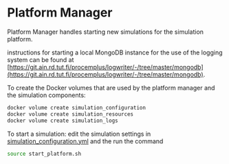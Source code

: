 # Platform Manager

Platform Manager handles starting new simulations for the simulation platform.

instructions for starting a local MongoDB instance for the use of the logging system can be found at [https://git.ain.rd.tut.fi/procemplus/logwriter/-/tree/master/mongodb](https://git.ain.rd.tut.fi/procemplus/logwriter/-/tree/master/mongodb).

To create the Docker volumes that are used by the platform manager and the simulation components:

```bash
docker volume create simulation_configuration
docker volume create simulation_resources
docker volume create simulation_logs
```

To start a simulation: edit the simulation settings in [simulation_configuration.yml](simulation_configuration.yml) and the run the command

```bash
source start_platform.sh
```
